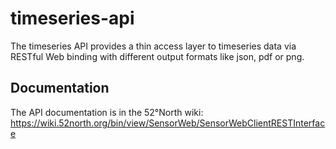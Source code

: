 # timeseries-api

The timeseries API provides a thin access layer to timeseries data via
RESTful Web binding with different output formats like json, pdf or png.

## Documentation

The API documentation is in the 52°North wiki:
https://wiki.52north.org/bin/view/SensorWeb/SensorWebClientRESTInterface
